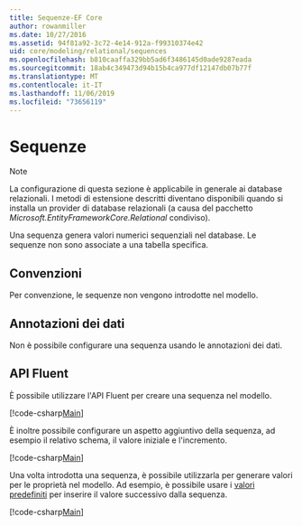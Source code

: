```yaml
---
title: Sequenze-EF Core
author: rowanmiller
ms.date: 10/27/2016
ms.assetid: 94f81a92-3c72-4e14-912a-f99310374e42
uid: core/modeling/relational/sequences
ms.openlocfilehash: b810caaffa329bb5ad6f3486145d0ade9287eada
ms.sourcegitcommit: 18ab4c349473d94b15b4ca977df12147db07b77f
ms.translationtype: MT
ms.contentlocale: it-IT
ms.lasthandoff: 11/06/2019
ms.locfileid: "73656119"
---
```

# <a name="sequences"></a>Sequenze

> [!NOTE]  
> La configurazione di questa sezione è applicabile in generale ai database relazionali. I metodi di estensione descritti diventano disponibili quando si installa un provider di database relazionali (a causa del pacchetto *Microsoft.EntityFrameworkCore.Relational* condiviso).

Una sequenza genera valori numerici sequenziali nel database. Le sequenze non sono associate a una tabella specifica.

## <a name="conventions"></a>Convenzioni

Per convenzione, le sequenze non vengono introdotte nel modello.

## <a name="data-annotations"></a>Annotazioni dei dati

Non è possibile configurare una sequenza usando le annotazioni dei dati.

## <a name="fluent-api"></a>API Fluent

È possibile utilizzare l'API Fluent per creare una sequenza nel modello.

[!code-csharp[Main](../../../../samples/core/Modeling/FluentAPI/Relational/Sequence.cs?name=Model&highlight=7)]

È inoltre possibile configurare un aspetto aggiuntivo della sequenza, ad esempio il relativo schema, il valore iniziale e l'incremento.

[!code-csharp[Main](../../../../samples/core/Modeling/FluentAPI/Relational/SequenceConfigured.cs?name=Sequence&highlight=7,8,9)]

Una volta introdotta una sequenza, è possibile utilizzarla per generare valori per le proprietà nel modello. Ad esempio, è possibile usare i [valori predefiniti](default-values.md) per inserire il valore successivo dalla sequenza.

[!code-csharp[Main](../../../../samples/core/Modeling/FluentAPI/Relational/SequenceUsed.cs?name=Default&highlight=13)]
